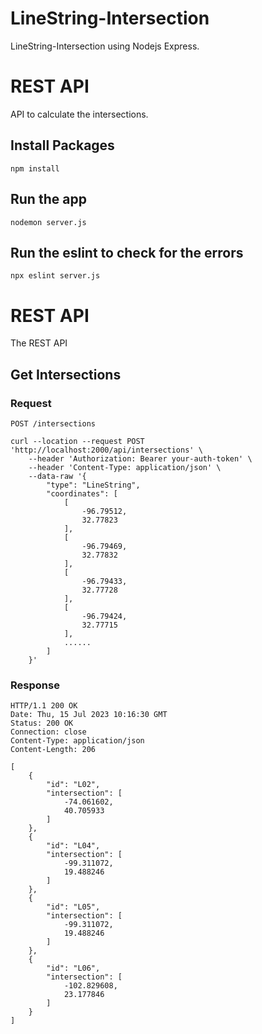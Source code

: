 # LineString-Intersection
LineString-Intersection using Nodejs Express.
# REST API 
 
API to calculate the intersections.

## Install Packages

    npm install

## Run the app

    nodemon server.js

## Run the eslint to check for the errors

    npx eslint server.js

# REST API

The REST API

## Get Intersections

### Request

`POST /intersections`

    curl --location --request POST 'http://localhost:2000/api/intersections' \
        --header 'Authorization: Bearer your-auth-token' \
        --header 'Content-Type: application/json' \
        --data-raw '{
            "type": "LineString",
            "coordinates": [
                [
                    -96.79512,
                    32.77823
                ],
                [
                    -96.79469,
                    32.77832
                ],
                [
                    -96.79433,
                    32.77728
                ],
                [
                    -96.79424,
                    32.77715
                ],
                ......
            ]
        }'


### Response

    HTTP/1.1 200 OK
    Date: Thu, 15 Jul 2023 10:16:30 GMT
    Status: 200 OK
    Connection: close
    Content-Type: application/json
    Content-Length: 206

    [
        {
            "id": "L02",
            "intersection": [
                -74.061602,
                40.705933
            ]
        },
        {
            "id": "L04",
            "intersection": [
                -99.311072,
                19.488246
            ]
        },
        {
            "id": "L05",
            "intersection": [
                -99.311072,
                19.488246
            ]
        },
        {
            "id": "L06",
            "intersection": [
                -102.829608,
                23.177846
            ]
        }
    ]
